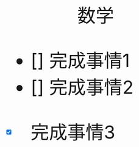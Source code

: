 <header>
       
</header>

<font size="+12"><center>
    数学
</center>

- [] 完成事情1
- [] 完成事情2
- [x] 完成事情3


